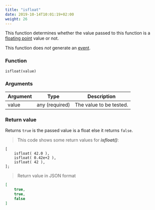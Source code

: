 ```yaml
---
title: "isfloat"
date: 2019-10-14T10:01:19+02:00
weight: 26
---
```


This function determines whether the value passed to this function
is a [floating point](../../data-types/floating-point) value or not.

This function does *not* generate an [event](../../events).

### Function
`isfloat(value)`

### Arguments
Argument | Type | Description
-------- | ---- | -----------
value | any (required) | The value to be tested.

### Return value
Returns `true` is the passed value is a float else it returns `false`.

> This code shows some return values for ***isfloat()***:

```
[
    isfloat( 42.0 ),
    isfloat( 0.42e+2 ),
    isfloat( 42 ),
];
```

> Return value in JSON format

```json
[
    true,
    true,
    false
]
```
